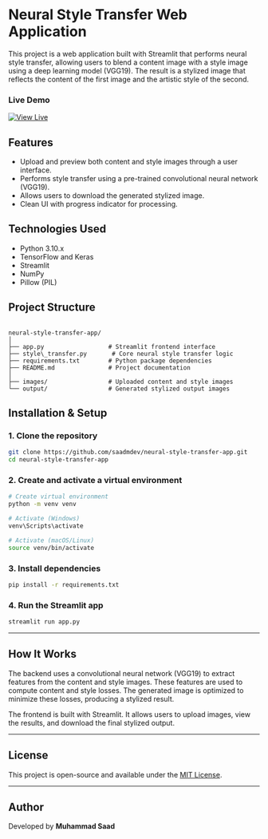 
# Neural Style Transfer Web Application

This project is a web application built with Streamlit that performs neural style transfer, allowing users to blend a content image with a style image using a deep learning model (VGG19). The result is a stylized image that reflects the content of the first image and the artistic style of the second.

### Live Demo  
[![View Live](https://img.shields.io/badge/View%20Live-%231DA1F2?style=for-the-badge&logo=streamlit&logoColor=white)](https://neural-style-transfer-app-rzrbpjunx3wrlaeiyytrgm.streamlit.app)

## Features

- Upload and preview both content and style images through a user interface.
- Performs style transfer using a pre-trained convolutional neural network (VGG19).
- Allows users to download the generated stylized image.
- Clean UI with progress indicator for processing.

## Technologies Used

- Python 3.10.x
- TensorFlow and Keras
- Streamlit
- NumPy
- Pillow (PIL)

## Project Structure

```

neural-style-transfer-app/
│
├── app.py                  # Streamlit frontend interface
├── style\_transfer.py       # Core neural style transfer logic
├── requirements.txt        # Python package dependencies
├── README.md               # Project documentation
│
├── images/                 # Uploaded content and style images
└── output/                 # Generated stylized output images

````

## Installation & Setup

### 1. Clone the repository

```bash
git clone https://github.com/saadmdev/neural-style-transfer-app.git
cd neural-style-transfer-app
````

### 2. Create and activate a virtual environment

```bash
# Create virtual environment
python -m venv venv

# Activate (Windows)
venv\Scripts\activate

# Activate (macOS/Linux)
source venv/bin/activate
```

### 3. Install dependencies

```bash
pip install -r requirements.txt
```

### 4. Run the Streamlit app

```bash
streamlit run app.py
```

---

## How It Works

The backend uses a convolutional neural network (VGG19) to extract features from the content and style images. These features are used to compute content and style losses. The generated image is optimized to minimize these losses, producing a stylized result.

The frontend is built with Streamlit. It allows users to upload images, view the results, and download the final stylized output.

---

## License

This project is open-source and available under the [MIT License](LICENSE).

---

## Author

Developed by **Muhammad Saad**
